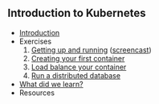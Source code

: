 ## Introduction to Kubernetes


* [Introduction](/?q=00-introduction-presentation)
* Exercises
    1. [Getting up and running](/?q=01-getting-up-and-running-exercise) ([screencast](https://drive.google.com/file/d/0B3CtoDfMDML6Sm10YVpXT0ZUVk0/view?usp=sharing))
    2. [Creating your first container](/?q=02-creating-your-first-container-exercise)
    1. [Load balance your container](/?q=03-load-balance-your-container-exercise)
    1. [Run a distributed database](/?q=04-run-distributed-database-exercise)
* [What did we learn?](/?q=05-what-did-we-learn-presentation)
* Resources